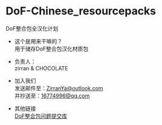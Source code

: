 # DoF-Chinese_resourcepacks
DoF整合包全汉化计划

- 这个是用来干嘛的？
<br>用于储存DoF整合包汉化材质包

- 负责人：
<br>zirran & CHOCOLATE

- 加入我们
<br>发送邮件至：ZirranYa@outlook.com
<br>并抄送至：16774996@qq.com
- 其他链接
<br>[DoF整合包问题提交库](https://github.com/MoYstudio/DoF-Issue-vacuum-cleaner)
